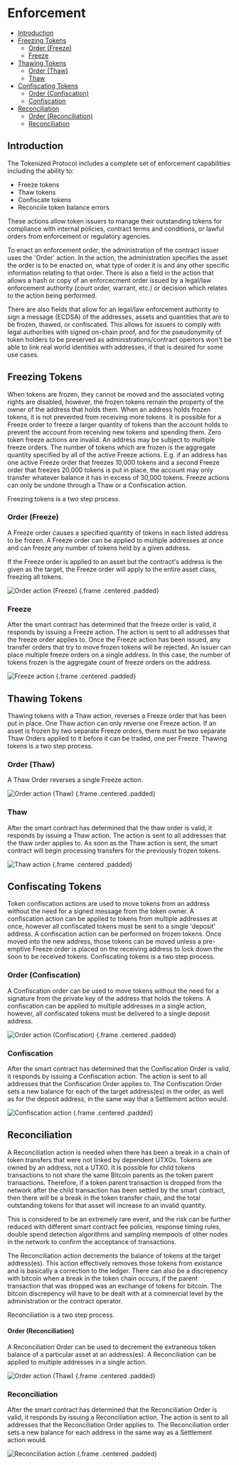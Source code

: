 # Enforcement

- [Introduction](#introduction)
- [Freezing Tokens](#freeze-tokens)
  - [Order (Freeze)](#freeze-order)
  - [Freeze](#freeze-freeze)
- [Thawing Tokens](#thaw-tokens)
  - [Order (Thaw)](#thaw-order)
  - [Thaw](#thaw-thaw)
- [Confiscating Tokens](#confiscating-tokens)
  - [Order (Confiscation)](#confiscation-order)
  - [Confiscation](#confiscation-confiscation)
- [Reconciliation](#reconciliation)
  - [Order (Reconciliation)](#reconciliation-order)
  - [Reconciliation](#reconciliation-reconciliation)

<a name="introduction"></a>
## Introduction

The Tokenized Protocol includes a complete set of enforcement capabilities including the ability to:

- Freeze tokens
- Thaw tokens
- Confiscate tokens
- Reconcile token balance errors

These actions allow token issuers to manage their outstanding tokens for compliance with internal policies, contract terms and conditions, or lawful orders from enforcement or regulatory agencies. 

To enact an enforcement order, the administration of the contract issuer uses the 'Order' action. In the action, the administration specifies the asset the order is to be enacted on, what type of order it is and any other specific information relating to that order. There is also a field in the action that allows a hash or copy of an enforcecment order issued by a legal/law enforcement authority (court order, warrant, etc.) or decision which relates to the action being performed.  

There are also fields that allow for an legal/law enforcement authority to sign a message (ECDSA) of the addresses, assets and quantities that are to be frozen, thawed, or confiscated.  This allows for issuers to comply with legal authorities with signed on-chain proof, and for the pseudonymity of token holders to be preserved as administrations/contract opertors won't be able to link real world identities with addresses, if that is desired for some use cases.

<a name="freeze-tokens"></a>
## Freezing Tokens

When tokens are frozen, they cannot be moved and the associated voting rights are disabled, however, the frozen tokens remain the property of the owner of the address that holds them.
When an address holds frozen tokens, it is not prevented from receiving more tokens. It is possible for a Freeze order to freeze a larger quantity of tokens than the account holds to prevent the account from receiving new tokens and spending them. Zero token freeze actions are invalid.
An address may be subject to multiple freeze orders. The number of tokens which are frozen is the aggregate quantity specified by all of the active Freeze actions. E.g. if an address has one active Freeze order that freezes 10,000 tokens and a second Freeze order that freezes 20,000 tokens is put in place, the account may only transfer whatever balance it has in excess of 30,000 tokens. Freeze actions can only be undone through a Thaw or a Confiscation action. 

Freezing tokens is a two step process.

<a name="freeze-order"></a>
### Order (Freeze)

A Freeze order causes a specified quantity of tokens in each listed address to be frozen. A Freeze order can be applied to multiple addresses at once and can freeze any number of tokens held by a given address.

If the Freeze order is applied to an asset but the contract's address is the given as the target, the Freeze order will apply to the entire asset class, freezing all tokens.

![Order action (Freeze)](https://raw.githubusercontent.com/tokenized/docs/master/images/order-action-freeze.svg?sanitize=true "Order action (Freeze)") {.frame .centered .padded}

<a name="freeze-freeze"></a>
### Freeze

After the smart contract has determined that the freeze order is valid, it responds by issuing a Freeze action. The action is sent to all addresses that the freeze order applies to. Once the Freeze action has been issued, any transfer orders that try to move frozen tokens will be rejected.
An issuer can place multiple freeze orders on a single address. In this case, the number of tokens frozen is the aggregate count of freeze orders on the address.

![Freeze action](https://raw.githubusercontent.com/tokenized/docs/master/images/freeze-action.svg?sanitize=true "Freeze action") {.frame .centered .padded}

<a name="thaw-tokens"></a>
## Thawing Tokens

Thawing tokens with a Thaw action, reverses a Freeze order that has been put in place. One Thaw action can only reverse one Freeze action. If an asset is frozen by two separate Freeze orders, there must be two separate Thaw Orders applied to it before it can be traded, one per Freeze. 
Thawing tokens is a two step process.

<a name="thaw-order"></a>
### Order (Thaw)

A Thaw Order reverses a single Freeze action.

![Order action (Thaw)](https://raw.githubusercontent.com/tokenized/docs/master/images/order-action-thaw.svg?sanitize=true "Order action (Thaw)") {.frame .centered .padded}

<a name="thaw-thaw"></a>
### Thaw

After the smart contract has determined that the thaw order is valid, it responds by issuing a Thaw action. The action is sent to all addresses that the thaw order applies to. As soon as the Thaw action is sent, the smart contract will begin processing transfers for the previously frozen tokens.

![Thaw action](https://raw.githubusercontent.com/tokenized/docs/master/images/thaw-action.svg?sanitize=true "Thaw action") {.frame .centered .padded}

<a name="confiscating-tokens"></a>
## Confiscating Tokens

Token confiscation actions are used to move tokens from an address without the need for a signed message from the token owner. A confiscation action can be applied to tokens from multiple addresses at once, however all confiscated tokens must be sent to a single 'deposit' address. A confiscation action can be performed on frozen tokens. Once moved into the new address, those tokens can be moved unless a pre-emptive Freeze order is placed on the receiving address to lock down the soon to be received tokens.
Confiscating tokens is a two step process.

<a name="confiscation-order"></a>
### Order (Confiscation)

A Confiscation order can be used to move tokens without the need for a signature from the private key of the address that holds the tokens. A confiscation can be applied to multiple addresses in a single action, however, all confiscated tokens must be delivered to a single deposit address.

![Order action (Confiscation)](https://raw.githubusercontent.com/tokenized/docs/master/images/order-action-confiscation.svg?sanitize=true "Order action (Confiscation)") {.frame .centered .padded}

<a name="confiscation-confiscation"></a>
### Confiscation

After the smart contract has determined that the Confiscation Order is valid, it responds by issuing a Confiscation action. The action is sent to all addresses that the Confiscation Order applies to. The Confiscation Order sets a new balance for each of the target address(es) in the order, as well as for the deposit address, in the same way that a Settlement action would.

![Confiscation action](https://raw.githubusercontent.com/tokenized/docs/master/images/confiscation-action.svg?sanitize=true "Confiscation action") {.frame .centered .padded}

<a name="reconciliation"></a>
## Reconciliation

A Reconciliation action is needed when there has been a break in a chain of token transfers that were not linked by dependent UTXOs.  Tokens are owned by an address, not a UTXO.  It is possible for child tokens transactions to not share the same Bitcoin parents as the token parent transactions. Therefore, if a token parent transaction is dropped from the network after the child transaction has been settled by the smart contract, then there will be a break in the token transfer chain, and the total outstanding tokens for that asset will increase to an invalid quantity. 

This is considered to be an extremely rare event, and the risk can be further reduced with different smart contract fee policies, response timing rules, double spend detection algorithms and sampling mempools of other nodes in the network to confirm the acceptance of transactions.

The Reconciliation action decrements the balance of tokens at the target address(es).  This action effectively removes those tokens from existance and is basically a correction to the ledger. There can also be a discrepency with bitcoin when a break in the token chain occurs, if the parent transaction that was dropped was an exchange of tokens for bitcoin.  The bitcoin discrepency will have to be dealt with at a commercial level by the administration or the contract operator.

Reconciliation is a two step process.

<a name="reconciliation-order"></a>
#### Order (Reconciliation)

A Reconciliation Order can be used to decrement the extraneous token balance of a particular asset at an address(es). A Reconciliation can be applied to multiple addresses in a single action.

![Order action (Thaw)](https://raw.githubusercontent.com/tokenized/docs/master/images/order-action-reconciliation.svg?sanitize=true "Order action (Thaw)") {.frame .centered .padded}

<a name="reconciliation-reconciliation"></a>
### Reconciliation

After the smart contract has determined that the Reconciliation Order is valid, it responds by issuing a Reconciliation action. The action is sent to all addresses that the Reconciliation Order applies to. The Reconciliation order sets a new balance for each address in the same way as a Settlement action would.

![Reconciliation action](https://raw.githubusercontent.com/tokenized/docs/master/images/reconciliation-action.svg?sanitize=true "Reconciliation action") {.frame .centered .padded}
